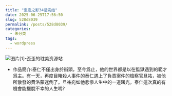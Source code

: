 ```yaml
---
title: "重逢之影34话完结"
date: 2025-06-25T17:56:50
slug: 528d8039
permalink: /posts/528d8039/
categories:
  - 未分类
tags:
  - wordpress
---
```


![图片[1]-歪歪的耽美资源站](/images/wp/528d8039-dd91e089.jpg)

*   作品簡介:泰仁不僅出身於街頭，至今爲止，他的世界都是以在監獄遇到的範才爲主。有一天，再度目睹殺人事件的泰仁遇上了負責案件的檢察官旦祐，被他所散發的費洛蒙迷倒了。旦祐宛如他悲慘人生中的一道曙光。泰仁這次真的有機會能擺脫不幸的人生嗎?
